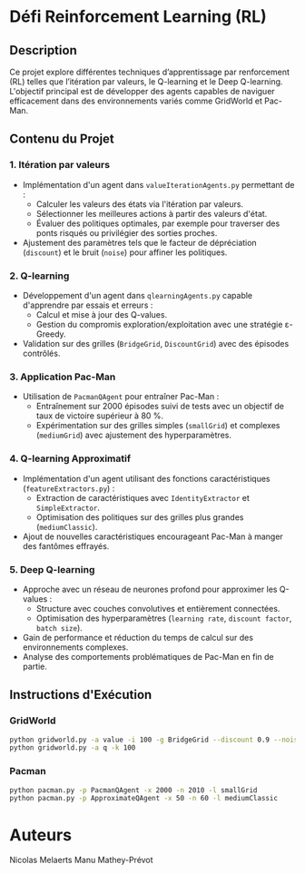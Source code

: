 # Défi Reinforcement Learning (RL)

## Description  
Ce projet explore différentes techniques d’apprentissage par renforcement (RL) telles que l’itération par valeurs, le Q-learning et le Deep Q-learning. L'objectif principal est de développer des agents capables de naviguer efficacement dans des environnements variés comme GridWorld et Pac-Man.

## Contenu du Projet  

### 1. **Itération par valeurs**  
- Implémentation d'un agent dans `valueIterationAgents.py` permettant de :  
  - Calculer les valeurs des états via l'itération par valeurs.  
  - Sélectionner les meilleures actions à partir des valeurs d'état.  
  - Évaluer des politiques optimales, par exemple pour traverser des ponts risqués ou privilégier des sorties proches.  
- Ajustement des paramètres tels que le facteur de dépréciation (`discount`) et le bruit (`noise`) pour affiner les politiques.  

### 2. **Q-learning**  
- Développement d'un agent dans `qlearningAgents.py` capable d'apprendre par essais et erreurs :  
  - Calcul et mise à jour des Q-values.  
  - Gestion du compromis exploration/exploitation avec une stratégie ε-Greedy.  
- Validation sur des grilles (`BridgeGrid`, `DiscountGrid`) avec des épisodes contrôlés.

### 3. **Application Pac-Man**  
- Utilisation de `PacmanQAgent` pour entraîner Pac-Man :  
  - Entraînement sur 2000 épisodes suivi de tests avec un objectif de taux de victoire supérieur à 80 %.  
  - Expérimentation sur des grilles simples (`smallGrid`) et complexes (`mediumGrid`) avec ajustement des hyperparamètres.  

### 4. **Q-learning Approximatif**  
- Implémentation d'un agent utilisant des fonctions caractéristiques (`featureExtractors.py`) :  
  - Extraction de caractéristiques avec `IdentityExtractor` et `SimpleExtractor`.  
  - Optimisation des politiques sur des grilles plus grandes (`mediumClassic`).  
- Ajout de nouvelles caractéristiques encourageant Pac-Man à manger des fantômes effrayés.  

### 5. **Deep Q-learning**  
- Approche avec un réseau de neurones profond pour approximer les Q-values :  
  - Structure avec couches convolutives et entièrement connectées.  
  - Optimisation des hyperparamètres (`learning rate`, `discount factor`, `batch size`).  
- Gain de performance et réduction du temps de calcul sur des environnements complexes.  
- Analyse des comportements problématiques de Pac-Man en fin de partie.  

## Instructions d'Exécution  
### GridWorld  
```bash
python gridworld.py -a value -i 100 -g BridgeGrid --discount 0.9 --noise 0.01
python gridworld.py -a q -k 100
```
### Pacman 
```bash
python pacman.py -p PacmanQAgent -x 2000 -n 2010 -l smallGrid
python pacman.py -p ApproximateQAgent -x 50 -n 60 -l mediumClassic
```

# Auteurs 
Nicolas Melaerts
Manu Mathey-Prévot


